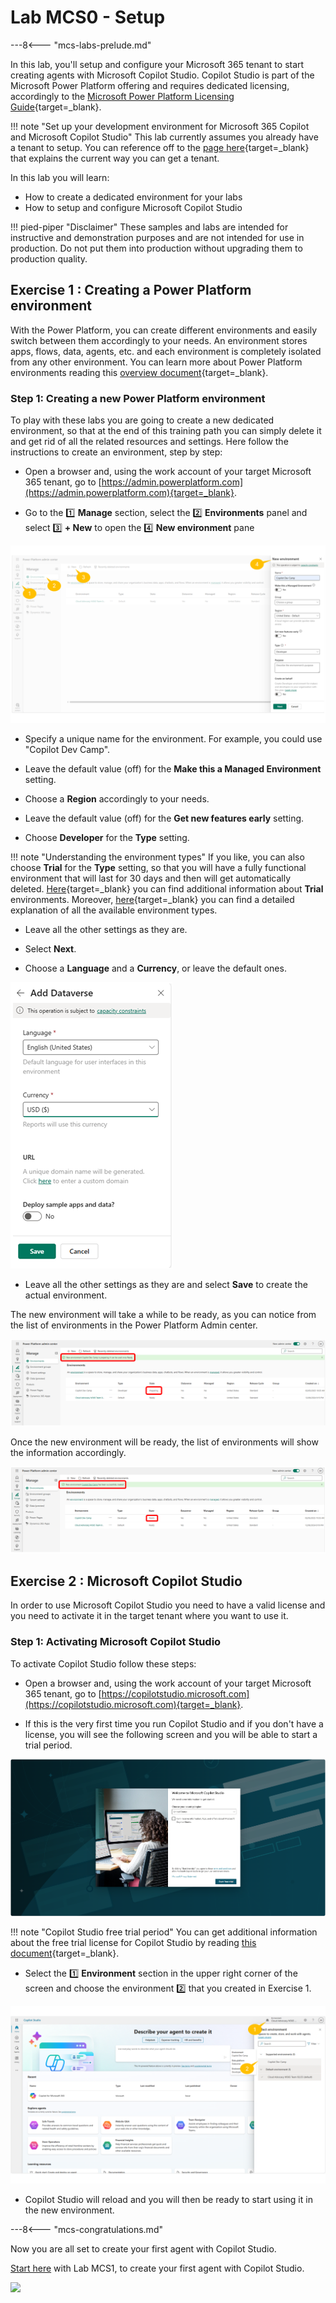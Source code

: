 # Lab MCS0 - Setup

---8<--- "mcs-labs-prelude.md"

In this lab, you'll setup and configure your Microsoft 365 tenant to start creating agents with Microsoft Copilot Studio.
Copilot Studio is part of the Microsoft Power Platform offering and requires dedicated licensing, accordingly to the [Microsoft Power Platform Licensing Guide](https://go.microsoft.com/fwlink/?linkid=2085130){target=_blank}.

!!! note "Set up your development environment for Microsoft 365 Copilot and Microsoft Copilot Studio"
    This lab currently assumes you already have a tenant to setup. You can reference off to the
    [page here](https://learn.microsoft.com/en-us/microsoft-365-copilot/extensibility/prerequisites){target=_blank} that explains the current way you can get a tenant.

In this lab you will learn:

- How to create a dedicated environment for your labs
- How to setup and configure Microsoft Copilot Studio

!!! pied-piper "Disclaimer"
    These samples and labs are intended for instructive and demonstration purposes and are not intended for use in production. Do not put them into production without upgrading them to production quality.

## Exercise 1 : Creating a Power Platform environment

With the Power Platform, you can create different environments and easily switch between them accordingly to your needs.
An environment stores apps, flows, data, agents, etc. and each environment is completely isolated from any other environment.
You can learn more about Power Platform environments reading this [overview document](https://learn.microsoft.com/en-us/power-platform/admin/environments-overview){target=_blank}.

### Step 1: Creating a new Power Platform environment

To play with these labs you are going to create a new dedicated environment, so that at the end of this training path you can simply delete it and get rid of all the related resources and settings. Here follow the instructions to create an environment, step by step:

- Open a browser and, using the work account of your target Microsoft 365 tenant, go to [https://admin.powerplatform.com](https://admin.powerplatform.com){target=_blank}.

- Go to the 1️⃣ **Manage** section, select the 2️⃣ **Environments** panel and select 3️⃣ **+ New** to open the 4️⃣ **New environment** pane

![The user interface of the Microsoft Power Platform Admin center to create a new environment.](../../../assets/images/make/copilot-studio-00/new-environment-01.png)

- Specify a unique name for the environment. For example, you could use "Copilot Dev Camp".

- Leave the default value (off) for the **Make this a Managed Environment** setting.

- Choose a **Region** accordingly to your needs.

- Leave the default value (off) for the **Get new features early** setting.

- Choose **Developer** for the **Type** setting.

!!! note "Understanding the environment types"
    If you like, you can also choose **Trial** for the **Type** setting, so that you will have a fully functional environment that will last for 30 days and then will get automatically deleted. [Here](https://learn.microsoft.com/en-gb/microsoft-copilot-studio/environments-first-run-experience#trial-environments){target=_blank} you can find additional information about **Trial** environments. Moreover, [here](https://learn.microsoft.com/en-us/power-platform/admin/environments-overview#power-platform-environment-types){target=_blank} you can find a detailed explanation of all the available environment types.

- Leave all the other settings as they are.

- Select **Next**.

- Choose a **Language** and a **Currency**, or leave the default ones.

![The user interface of the Microsoft Power Platform Admin center to configure language, currency and final settings for a new environment.](../../../assets/images/make/copilot-studio-00/new-environment-02.png)

- Leave all the other settings as they are and select **Save** to create the actual environment.

The new environment will take a while to be ready, as you can notice from the list of environments in the Power Platform Admin center.

![The list of environment with the new one in "Preparing" status and a green box informing you that the new environment is preparing.](../../../assets/images/make/copilot-studio-00/new-environment-03.png)

Once the new environment will be ready, the list of environments will show the information accordingly.

![The list of environment with the new one in "Ready" status and a green box informing you that the new environment was successfully created.](../../../assets/images/make/copilot-studio-00/new-environment-04.png)

<cc-end-step lab="mcs0" exercise="1" step="1" />

## Exercise 2 : Microsoft Copilot Studio

In order to use Microsoft Copilot Studio you need to have a valid license and you need to activate it in the target tenant where you want to use it.

### Step 1: Activating Microsoft Copilot Studio

To activate Copilot Studio follow these steps:

- Open a browser and, using the work account of your target Microsoft 365 tenant, go to [https://copilotstudio.microsoft.com](https://copilotstudio.microsoft.com){target=_blank}.

- If this is the very first time you run Copilot Studio and if you don't have a license, you will see the following screen and you will be able to start a trial period.

![The web page to start a trial period for Copilot Studio. You need to provide your country, to choose whether you want to receive messages from Microsoft about offerts, and to select to start the free trial period.](../../../assets/images/make/copilot-studio-00/mcs-trial-01.png)

!!! note "Copilot Studio free trial period"
    You can get additional information about the free trial license for Copilot Studio by reading
    [this document](https://learn.microsoft.com/en-us/microsoft-copilot-studio/sign-up-individual){target=_blank}.

- Select the 1️⃣ **Environment** section in the upper right corner of the screen and choose the environment 2️⃣ that you created in Exercise 1.

![The user interface of Copilot Studio when selecting a target environment. There are all the available environments in the upper right corner of the screen and you can choose the one to target.](../../../assets/images/make/copilot-studio-00/new-environment-05.png)

- Copilot Studio will reload and you will then be ready to start using it in the new environment.

<cc-end-step lab="mcs0" exercise="2" step="1" />

---8<--- "mcs-congratulations.md"

Now you are all set to create your first agent with Copilot Studio. 

<a href="../01-first-agent">Start here</a> with Lab MCS1, to create your first agent with Copilot Studio.
<cc-next />

<img src="https://m365-visitor-stats.azurewebsites.net/copilot-camp/make/copilot-studio/00-prerequisites" />